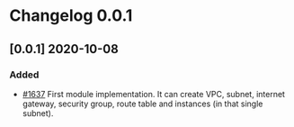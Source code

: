 # Changelog 0.0.1

## [0.0.1] 2020-10-08

### Added

* [#1637](https://github.com/epiphany-platform/epiphany/issues/1637) First module implementation. It can create VPC, subnet, internet gateway, security group, route table and instances (in that single subnet).  
